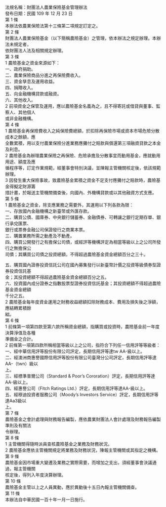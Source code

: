 法規名稱：財團法人農業保險基金管理辦法  
發布日期：民國 109 年 12 月 23 日  
第 1 條  
本辦法依農業保險法第十三條第二項規定訂定之。  
第 2 條  
財團法人農業保險基金（以下簡稱農險基金）之管理，依本辦法之規定辦理。本辦法未規定者，  
依財團法人法及相關規定辦理。  
第 3 條  
1 農險基金之資金來源如下：  
一、政府捐助。  
二、農業保險商品分進之再保險費收入。  
三、資金孳息及運用收益。  
四、捐贈收入。  
五、向金融機構貸款或融資。  
六、其他收入。  
2 前項資金之保管及運用，應以農險基金名義為之，且不得寄託或借貸與董事、監察人、其他個人  
或非金融機構。  
第 4 條  
1 農險基金再保險費收入之純保險費總額，於扣除再保險市場或資本市場危險分散成本之餘額，應  
全數累積，用以支付農業保險分進業務應攤付之賠款與償還第三項融資貸款之本金及利息。  
2 農險基金為辦理農業保險之再保險、危險承擔及分散事宜而動用基金，應就動用用途、額度及應  
循程序等，訂定作業規範，經董事會特別決議，並陳報主管機關核定後，依該規範辦理。  
3 因發生重大保險事故，致農險基金累積之資金不足支付應攤付之賠款時，農險基金得擬定財源籌  
措計畫，於報送主管機關備查後，向國內、外機構貸款或以其他融資方式支應。  
第 5 條  
1 農險基金之資金，除支應業務之需要外，其運用以下列各款為限：  
一、存放國內金融機構之新臺幣或外匯存款。  
二、購買公債、國庫券、中央銀行儲蓄券、金融債券、可轉讓之銀行定期存單、銀行承兌匯票、  
銀行或票券金融公司保證發行之商業本票。  
三、購置業務所需之動產及不動產。  
四、購買公開發行之有擔保公司債，或經評等機構評定為相當等級以上之公司所發行之無擔保公  
司債；其購買公司債之投資總額，不得超過農險基金資金總額百分之三十。  


五、購買國內證券投資信託公司在國內募集發行以新臺幣計價之投資等級債券型證券投資信託基  
金；其投資總額不得超過農險基金資金總額百分之五。  
六、投資國內成分證券之指數股票型證券投資信託基金；其投資總額不得超過農險基金資金總額  
千分之五。  
2 農險基金每年度資金運用之財務收益總額扣除財務成本、費用及損失後之淨額，應結轉累積餘  
絀。  
第 6 條  
1 前條第一項第四款至第六款所稱資金總額，指購買或投資時，農險基金前一年度決算淨值及各種  
準備金之合計。  
2 前條第一項第四款所稱相當等級以上之公司，指符合下列任一信用評等等級者：  
一、經中華信用評等股份有限公司評定，長期信用評等達tw AA-級以上。  
二、經澳洲商惠譽國際信用評等股份有限公司臺灣分公司評定，長期信用評等達AA-（twn）級以  
上。  
三、經標準普爾公司（Standard & Poor’s Cororation）評定，長期信用評等達AA-級以上。  
四、經惠譽公司（Fitch Ratings Ltd.）評定，長期信用評等達AA-級以上。  
五、經穆迪投資者服務公司（Moody’s Investors Service）評定，長期信用評等達Aa3級以  
上。  
第 7 條  
農險基金之會計處理與財務報告編製，應依農業財團法人會計處理及財務報告編製準則及有關法  
令辦理。  
第 8 條  
1 主管機關得隨時派員查核農險基金之業務及財務狀況。  
2 農險基金應依主管機關規定將業務及財務狀況，陳報主管機關或其指定之機構。  
第 9 條  
農險基金因市場重大變遷及業務之實際需要，而增加之支出，須經董事會決議通過，報主管機關  
核定後，得列入年度決算辦理。  
第 10 條  
農險基金主管以上之人員異動，應於異動後十五日內報主管機關備查。  
第 11 條  
本辦法自中華民國一百十年一月一日施行。  


